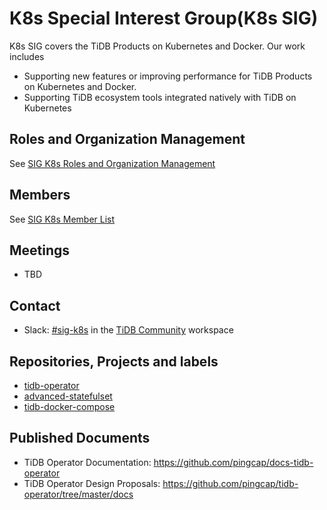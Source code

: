 # K8s Special Interest Group(K8s SIG)

K8s SIG covers the TiDB Products on Kubernetes and Docker. Our work includes

* Supporting new features or improving performance for TiDB Products on Kubernetes and Docker.
* Supporting TiDB ecosystem tools integrated natively with TiDB on Kubernetes

## Roles and Organization Management

See [SIG K8s Roles and Organization Management](./roles-and-organization-management.md)

## Members

See [SIG K8s Member List](https://contributor.tidb.io/sig/k8s)

## Meetings

* TBD

## Contact

* Slack: [#sig-k8s](https://tidbcommunity.slack.com/archives/CHD0HA3LZ) in the [TiDB Community](https://pingcap.com/tidbslack) workspace

## Repositories, Projects and labels

- [tidb-operator](https://github.com/pingcap/tidb-operator)
- [advanced-statefulset](https://github.com/pingcap/advanced-statefulset)
- [tidb-docker-compose](https://github.com/pingcap/tidb-docker-compose)

## Published Documents

- TiDB Operator Documentation: https://github.com/pingcap/docs-tidb-operator
- TiDB Operator Design Proposals: https://github.com/pingcap/tidb-operator/tree/master/docs
